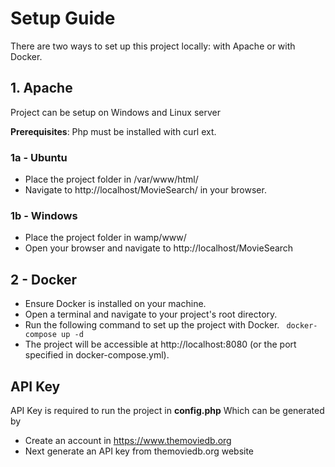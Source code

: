 # Setup Guide

There are two ways to set up this project locally: with Apache or with Docker.

## 1. Apache
Project can be setup on Windows and Linux server

**Prerequisites**: Php must be installed with curl ext.
### 1a - Ubuntu
* Place the project folder in /var/www/html/
* Navigate to http://localhost/MovieSearch/ in your browser.
### 1b - Windows
* Place the project folder in wamp/www/
* Open your browser and navigate to http://localhost/MovieSearch

## 2 - Docker
* Ensure Docker is installed on your machine.
* Open a terminal and navigate to your project's root directory.
* Run the following command to set up the project with Docker.
  ``` docker-compose up -d```
* The project will be accessible at http://localhost:8080 (or the port specified in docker-compose.yml).

## API Key
API Key is required to run the project in **config.php**
Which can be generated by
* Create an account in https://www.themoviedb.org
* Next generate an API key from themoviedb.org website
